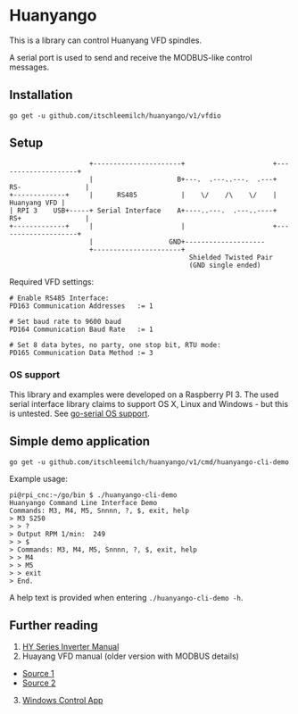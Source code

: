 # Huanyango

This is a library can control Huanyang VFD spindles.

A serial port is used to send and receive the MODBUS-like control messages.

## Installation

```
go get -u github.com/itschleemilch/huanyango/v1/vfdio
```

## Setup

```
                    +----------------------+                      +--------------------+
                    |                     B+---.  .---..---.  .---+ RS-                |
+-------------+     |      RS485           |    \/    /\    \/    |       Huanyang VFD |
| RPI 3    USB+-----+ Serial Interface    A+----..---.  .---..----+ RS+                |
+-------------+     |                      |                      +--------------------+
                    |                   GND+--------------------
                    +----------------------+
                                             Shielded Twisted Pair
                                             (GND single ended)
```

Required VFD settings:

```
# Enable RS485 Interface:
PD163 Communication Addresses   := 1

# Set baud rate to 9600 baud
PD164 Communication Baud Rate   := 1

# Set 8 data bytes, no party, one stop bit, RTU mode:
PD165 Communication Data Method := 3
```


### OS support

This library and examples were developed on a Raspberry PI 3. The used serial interface library claims to support OS X, Linux and Windows - but this is untested. See [go-serial OS support](https://github.com/jacobsa/go-serial/blob/master/README.markdown#os-support).

## Simple demo application

```
go get -u github.com/itschleemilch/huanyango/v1/cmd/huanyango-cli-demo
```
Example usage:

```
pi@rpi_cnc:~/go/bin $ ./huanyango-cli-demo
Huanyango Command Line Interface Demo
Commands: M3, M4, M5, Snnnn, ?, $, exit, help
> M3 S250
> > ?
> Output RPM 1/min:  249
> > $
> Commands: M3, M4, M5, Snnnn, ?, $, exit, help
> > M4
> > M5
> > exit
> End.
```

A help text is provided when entering `./huanyango-cli-demo -h`.

## Further reading

1. [HY Series Inverter Manual](http://www.hy-electrical.com/bf/inverter.pdf)
2. Huayang VFD manual (older version with MODBUS details)
  - [Source 1](http://www.exoror.com/datasheet/VFD.pdf)
  - [Source 2](https://github.com/jasonwebb/tc-maker-4x4-router/blob/master/docs/spindle-and-coolant-system/Huanyang%20HY02D223B%20VFD%20manual.pdf)
3. [Windows Control App](https://github.com/GilchristT/SpindleTalker2)

